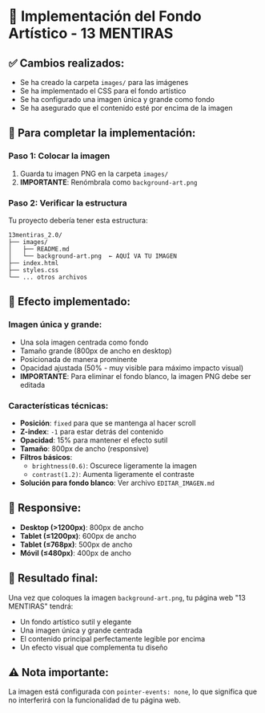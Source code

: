 # 🎨 Implementación del Fondo Artístico - 13 MENTIRAS

## ✅ **Cambios realizados:**
- Se ha creado la carpeta `images/` para las imágenes
- Se ha implementado el CSS para el fondo artístico
- Se ha configurado una imagen única y grande como fondo
- Se ha asegurado que el contenido esté por encima de la imagen

## 🔧 **Para completar la implementación:**

### **Paso 1: Colocar la imagen**
1. Guarda tu imagen PNG en la carpeta `images/`
2. **IMPORTANTE**: Renómbrala como `background-art.png`

### **Paso 2: Verificar la estructura**
Tu proyecto debería tener esta estructura:
```
13mentiras_2.0/
├── images/
│   ├── README.md
│   └── background-art.png  ← AQUÍ VA TU IMAGEN
├── index.html
├── styles.css
└── ... otros archivos
```

## 🎯 **Efecto implementado:**

### **Imagen única y grande:**
- Una sola imagen centrada como fondo
- Tamaño grande (800px de ancho en desktop)
- Posicionada de manera prominente
- Opacidad ajustada (50% - muy visible para máximo impacto visual)
- **IMPORTANTE**: Para eliminar el fondo blanco, la imagen PNG debe ser editada

### **Características técnicas:**
- **Posición**: `fixed` para que se mantenga al hacer scroll
- **Z-index**: `-1` para estar detrás del contenido
- **Opacidad**: 15% para mantener el efecto sutil
- **Tamaño**: 800px de ancho (responsive)
- **Filtros básicos**: 
  - `brightness(0.6)`: Oscurece ligeramente la imagen
  - `contrast(1.2)`: Aumenta ligeramente el contraste
- **Solución para fondo blanco**: Ver archivo `EDITAR_IMAGEN.md`

## 📱 **Responsive:**
- **Desktop (>1200px)**: 800px de ancho
- **Tablet (≤1200px)**: 600px de ancho
- **Tablet (≤768px)**: 500px de ancho
- **Móvil (≤480px)**: 400px de ancho

## 🚀 **Resultado final:**
Una vez que coloques la imagen `background-art.png`, tu página web "13 MENTIRAS" tendrá:
- Un fondo artístico sutil y elegante
- Una imagen única y grande centrada
- El contenido principal perfectamente legible por encima
- Un efecto visual que complementa tu diseño

## ⚠️ **Nota importante:**
La imagen está configurada con `pointer-events: none`, lo que significa que no interferirá con la funcionalidad de tu página web.
